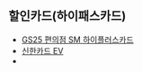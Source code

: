 ## 할인카드(하이패스카드)
- [GS25 편의점 SM 하이플러스카드](https://myoungeun.tistory.com/entry/%EC%85%80%ED%94%84%ED%98%95-%ED%95%98%EC%9D%B4%ED%8C%A8%EC%8A%A4-%EC%9E%90%EB%8F%99%EC%B6%A9%EC%A0%84%EC%B9%B4%EB%93%9C-GS25-%ED%8E%B8%EC%9D%98%EC%A0%90%EC%97%90%EC%84%9C-%EA%B0%84%ED%8E%B8%EA%B5%AC%EB%A7%A4-%ED%9B%84-%EB%93%B1%EB%A1%9D%EB%B0%A9%EB%B2%95)  
- [신한카드 EV](https://www.shinhancard.com/pconts/html/card/apply/credit/1188380_2207.html)  
- 

